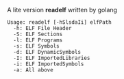 A lite version **readelf** written by golang

```
Usage: readelf [-hSlsdaIi] elfPath
  -h: ELF File Header
  -S: ELF Sections
  -l: ELF Programs
  -s: ELF Symbols
  -d: ELF DynamicSymbols
  -I: ELF ImportedLibraries
  -i: ELF ImportedSymbols
  -a: All above
```